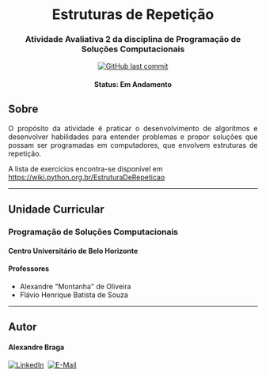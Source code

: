 <h1 align="center">
  Estruturas de Repetição
</h1>

<h3 align="center">
    Atividade Avaliativa 2 da disciplina de Programação de Soluções Computacionais
</h3>

<p align="center">
  <a href="https://github.com/alexbraga/psc-atividade02/commits/master"><img alt="GitHub last commit" src="https://img.shields.io/github/last-commit/alexbraga/psc-atividade02"></a>
</p>

<h4 align="center">
	 Status: Em Andamento
</h4>

## Sobre

<p align="justify">O propósito da atividade é praticar o desenvolvimento de algoritmos e desenvolver habilidades para entender problemas e propor soluções que possam ser programadas em computadores, que envolvem estruturas de repetição.

A lista de exercícios encontra-se disponível em https://wiki.python.org.br/EstruturaDeRepeticao</p>

---

## Unidade Curricular
### Programação de Soluções Computacionais
#### Centro Universitário de Belo Horizonte

#### Professores
  - Alexandre "Montanha" de Oliveira
  - Flávio Henrique Batista de Souza

---

## Autor

<h4>Alexandre Braga</h4>

<div>
<a href="https://www.linkedin.com/in/alexgbraga/" target="_blank"><img src="https://img.shields.io/badge/-LinkedIn-blue?style=for-the-badge&logo=Linkedin&logoColor=white" alt="LinkedIn"></a>&nbsp;
<a href="mailto:contato@alexbraga.com.br" target="_blank"><img src="https://img.shields.io/badge/-email-c14438?style=for-the-badge&logo=Gmail&logoColor=white" alt="E-Mail"></a>
</div>